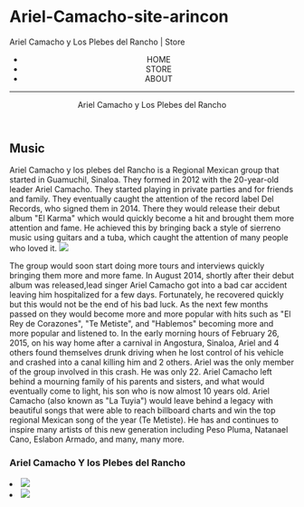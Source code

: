 # Ariel-Camacho-site-arincon
<html>
 <head>
   Ariel Camacho y Los Plebes del Rancho | Store 
   <meta name= "description" content="Ariel Camacho fan site">
 </head> 
 <body>
   <header>
     <nav>
       <ul>
         <li>HOME</li>
         <li>STORE</li>
         <li>ABOUT</li>
       </ul>
     </nav>
     <hr>
     <hl>Ariel Camacho y Los Plebes del Rancho</hl>
   </header>

  <section>
    <h2>Music</h2>
    <p>Ariel Camacho y los plebes del Rancho is a Regional Mexican group that started in Guamuchil, Sinaloa. They formed in 2012 with the 20-year-old leader Ariel Camacho. They started playing in private parties and for friends and family. They eventually caught the attention of the record label Del Records, who signed them in 2014. There they would release their debut album "El Karma" which would quickly become a hit and brought them more attention and fame. He achieved this by bringing back a style of sierreno music using guitars and a tuba, which caught the attention of many people who loved it.
      <img src= "https://www.billboard.com/wp-content/uploads/media/ariel-camacho-y-los-plebes-2015-billboard-press-650.jpg">
    </p> The group would soon start doing more tours and interviews quickly bringing them more and more fame. In August 2014, shortly after their debut album was released,lead singer Ariel Camacho got into a bad car accident leaving him hospitalized for a few days. Fortunately, he recovered quickly but this would not be the end of his bad luck. As the next few months passed on they would become more and more popular with hits such as "El Rey de Corazones", "Te Metiste", and "Hablemos" becoming more and more popular and listened to. In the early morning hours of February 26, 2015, on his way home after a carnival in Angostura, Sinaloa, Ariel and 4 others found themselves drunk driving when he lost control of his vehicle and crashed into a canal killing him and 2 others. Ariel was the only member of the group involved in this crash. He was only 22. Ariel Camacho left behind a mourning family of his parents and sisters, and what would eventually come to light, his son who is now almost 10 years old. Ariel Camacho (also known as "La Tuyia") would leave behind a legacy with beautiful songs that were able to reach billboard charts and win the top regional Mexican song of the year (Te Metiste). He has and continues to inspire many artists of this new generation including Peso Pluma, Natanael Cano, Eslabon Armado, and many, many more.
  </section>
   
   <footer>
     <h3>Ariel Camacho Y los Plebes del Rancho</h3>
     <u1>
       <li><img src="https://i.scdn.co/image/ab67616d0000b273eba766e9ba27b04b9aa5dd38"></li>
       <li><img src="https://i.ytimg.com/vi/MlNjooBsxrU/maxresdefault.jpg"></li>
     </u1>
   </footer>
 </body>
</html>
